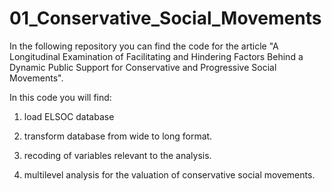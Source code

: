 # 01_Conservative_Social_Movements

In the following repository you can find the code for the article "A Longitudinal Examination of Facilitating and Hindering Factors Behind a Dynamic Public Support for Conservative and Progressive Social Movements".

In this code you will find:

1. load ELSOC database

2. transform database from wide to long format.

3. recoding of variables relevant to the analysis.

4. multilevel analysis for the valuation of conservative social movements.
